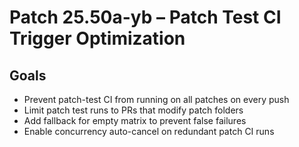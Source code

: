 # Patch 25.50a-yb – Patch Test CI Trigger Optimization

## Goals
- Prevent patch-test CI from running on all patches on every push
- Limit patch test runs to PRs that modify patch folders
- Add fallback for empty matrix to prevent false failures
- Enable concurrency auto-cancel on redundant patch CI runs

